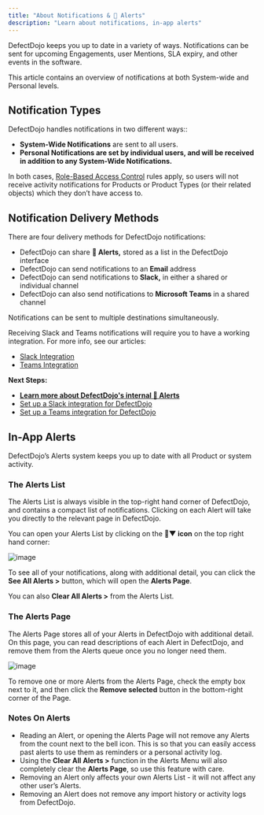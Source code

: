 ```yaml
---
title: "About Notifications & 🔔 Alerts"
description: "Learn about notifications, in-app alerts"
---
```


DefectDojo keeps you up to date in a variety of ways. Notifications can be sent for upcoming Engagements, user Mentions, SLA expiry, and other events in the software.

This article contains an overview of notifications at both System\-wide and Personal levels.

## Notification Types

DefectDojo handles notifications in two different ways::

* **System\-Wide Notifications** are sent to all users.
* **Personal Notifications are set by individual users, and will be received in addition to any System\-Wide Notifications.**

In both cases, [Role\-Based Access Control](https://docs.defectdojo.com/en/user_management/about-permissions--roles/) rules apply, so users will not receive activity notifications for Products or Product Types (or their related objects) which they don’t have access to.

## Notification Delivery Methods

There are four delivery methods for DefectDojo notifications:

* DefectDojo can share **🔔 Alerts,** stored as a list in the DefectDojo interface
* DefectDojo can send notifications to an **Email** address
* DefectDojo can send notifications to **Slack,** in either a shared or individual channel
* DefectDojo can also send notifications to **Microsoft Teams** in a shared channel

Notifications can be sent to multiple destinations simultaneously.

Receiving Slack and Teams notifications will require you to have a working integration. For more info, see our articles:

* [Slack Integration](../configure_slack/)
* [Teams Integration](../configure_msteams/)

**Next Steps:**

* **[Learn more about DefectDojo's internal 🔔 Alerts](https://docs.defectdojo.com/en/notifications/configure-a-slack-integration/)**
* [Set up a Slack integration for DefectDojo](https://docs.defectdojo.com/en/notifications/configure-a-microsoft-teams-integration/)
* [Set up a Teams integration for DefectDojo](https://docs.defectdojo.com/en/notifications/configure-a-microsoft-teams-integration/)

## In-App Alerts

DefectDojo’s Alerts system keeps you up to date with all Product or system activity.

### The Alerts List

The Alerts List is always visible in the top\-right hand corner of DefectDojo, and contains a compact list of notifications. Clicking on each Alert will take you directly to the relevant page in DefectDojo.

You can open your Alerts List by clicking on the **🔔▼ icon** on the top right hand corner:

![image](images/About_In-App_Alerts.png) 

To see all of your notifications, along with additional detail, you can click the **See All Alerts \>** button, which will open the **Alerts Page**.

You can also **Clear All Alerts \>** from the Alerts List.

### The Alerts Page

The Alerts Page stores all of your Alerts in DefectDojo with additional detail. On this page, you can read descriptions of each Alert in DefectDojo, and remove them from the Alerts queue once you no longer need them.

![image](images/About_In-App_Alerts_2.png)

To remove one or more Alerts from the Alerts Page, check the empty box next to it, and then click the **Remove selected** button in the bottom\-right corner of the Page.

### Notes On Alerts

* Reading an Alert, or opening the Alerts Page will not remove any Alerts from the count next to the bell icon. This is so that you can easily access past alerts to use them as reminders or a personal activity log.
* Using the **Clear All Alerts \>** function in the Alerts Menu will also completely clear the **Alerts Page**, so use this feature with care.
* Removing an Alert only affects your own Alerts List \- it will not affect any other user’s Alerts.
* Removing an Alert does not remove any import history or activity logs from DefectDojo.
